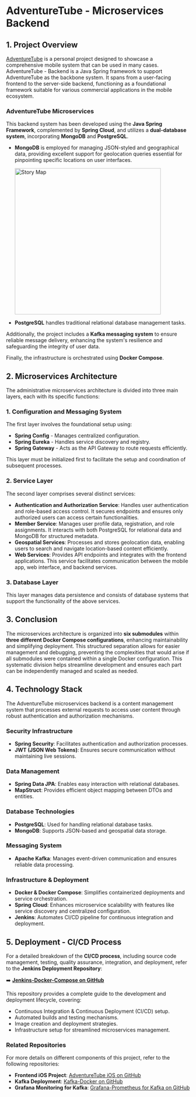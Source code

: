 # AdventureTube - Microservices Backend

## 1. Project Overview
[AdventureTube](https://adventuretube.net/) is a personal project designed to showcase a comprehensive mobile system that can be used in many cases.
AdventureTube - Backend is a Java Spring framework to support AdventureTube as the backbone system. It spans from a user-facing frontend to the server-side backend, functioning as a foundational framework suitable for various commercial applications in the mobile ecosystem.

### AdventureTube Microservices
This backend system has been developed using the **Java Spring Framework**, complemented by **Spring Cloud**, and utilizes a **dual-database system**, incorporating **MongoDB** and **PostgreSQL**.

- **MongoDB** is employed for managing JSON-styled and geographical data, providing excellent support for geolocation queries essential for pinpointing specific locations on user interfaces.

  <img src="https://adventuretube.net/wp-content/uploads/2024/05/StoryMap11.png" alt="Story Map" width="400"/>

- **PostgreSQL** handles traditional relational database management tasks.

Additionally, the project includes a **Kafka messaging system** to ensure reliable message delivery, enhancing the system's resilience and safeguarding the integrity of user data.

Finally, the infrastructure is orchestrated using **Docker Compose**.

## 2. Microservices Architecture
The administrative microservices architecture is divided into three main layers, each with its specific functions:

### 1. Configuration and Messaging System
The first layer involves the foundational setup using:
- **Spring Config** - Manages centralized configuration.
- **Spring Eureka** - Handles service discovery and registry.
- **Spring Gateway** - Acts as the API Gateway to route requests efficiently.

This layer must be initialized first to facilitate the setup and coordination of subsequent processes.

### 2. Service Layer
The second layer comprises several distinct services:
- **Authentication and Authorization Service**: Handles user authentication and role-based access control. It secures endpoints and ensures only authorized users can access certain functionalities.
- **Member Service**: Manages user profile data, registration, and role assignments. It interacts with both PostgreSQL for relational data and MongoDB for structured metadata.
- **Geospatial Services**: Processes and stores geolocation data, enabling users to search and navigate location-based content efficiently.
- **Web Services**: Provides API endpoints and integrates with the frontend applications. This service facilitates communication between the mobile app, web interface, and backend services.

### 3. Database Layer
This layer manages data persistence and consists of database systems that support the functionality of the above services.

## 3. Conclusion
The microservices architecture is organized into **six submodules** within **three different Docker Compose configurations**, enhancing maintainability and simplifying deployment. This structured separation allows for easier management and debugging, preventing the complexities that would arise if all submodules were contained within a single Docker configuration. This systematic division helps streamline development and ensures each part can be independently managed and scaled as needed.

## 4. Technology Stack
The AdventureTube microservices backend is a content management system that processes external requests to access user content through robust authentication and authorization mechanisms.

### Security Infrastructure
- **Spring Security**: Facilitates authentication and authorization processes.
- **JWT (JSON Web Tokens)**: Ensures secure communication without maintaining live sessions.

### Data Management
- **Spring Data JPA**: Enables easy interaction with relational databases.
- **MapStruct**: Provides efficient object mapping between DTOs and entities.

### Database Technologies
- **PostgreSQL**: Used for handling relational database tasks.
- **MongoDB**: Supports JSON-based and geospatial data storage.

### Messaging System
- **Apache Kafka**: Manages event-driven communication and ensures reliable data processing.

### Infrastructure & Deployment
- **Docker & Docker Compose**: Simplifies containerized deployments and service orchestration.
- **Spring Cloud**: Enhances microservice scalability with features like service discovery and centralized configuration.
- **Jenkins**: Automates CI/CD pipeline for continuous integration and deployment.

## 5. Deployment - CI/CD Process
For a detailed breakdown of the **CI/CD process**, including source code management, testing, quality assurance, integration, and deployment, refer to the **Jenkins Deployment Repository**:

➡️ **[Jenkins-Docker-Compose on GitHub](https://github.com/strider73/jenkins-docker-compose)**

This repository provides a complete guide to the development and deployment lifecycle, covering:
- Continuous Integration & Continuous Deployment (CI/CD) setup.
- Automated builds and testing mechanisms.
- Image creation and deployment strategies.
- Infrastructure setup for streamlined microservices management.

### Related Repositories
For more details on different components of this project, refer to the following repositories:
- **Frontend iOS Project**: [AdventureTube iOS on GitHub](https://github.com/strider73/AdventureTube)
- **Kafka Deployment**: [Kafka-Docker on GitHub](https://github.com/strider73/kafka-docker)
- **Grafana Monitoring for Kafka**: [Grafana-Prometheus for Kafka on GitHub](https://github.com/strider73/grafana-prometheus-for-kafka)

